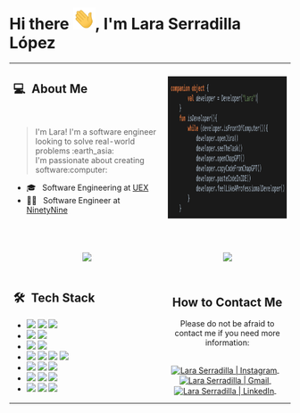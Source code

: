 
# Hi there <img src="https://github.com/lserradi/lserradi/blob/main/assets/Hi.gif" width="40px">, I'm Lara Serradilla López
<table >
  <tr>
    <td width="55%">
      <h2> 💻 &nbsp;About Me </h2>
      <br>
      <blockquote>
        <p> 
        I'm Lara! I'm a software engineer looking to solve real-world problems :earth_asia:
          <br>
          I'm passionate about creating software:computer:
        </p>
      </blockquote>
       <ul>
        <li>🎓 &nbsp; Software Engineering at <a href="https://www.unex.es">UEX</a></li> 
        <li>👩‍💻 &nbsp; Software Engineer at <a href="https://ninetynine.com/">NinetyNine</a></li>
       </ul>
       <br>
    </td>
    <td width="100%">
     <p align="center">
      <a href="https://github.com/lserradi">
      <img height="255em" src="https://github.com/lserradi/lserradi/blob/main/images/code_dark.png"/>
      </a>
     </p>
    </td>
  </tr>
  <tr>
    <td width="55%">
      <p align="center">
        <br>
        <img height="180em" src="https://github-readme-stats-eight-theta.vercel.app/api?username=lserradi&show_icons=true&theme=dark&include_all_commits=true&count_private=true"/>
      </p>
    </td>
    <td width="45%">
      <p align="center">
        <br>
        <img height="165em" src="https://github-readme-stats.vercel.app/api/top-langs/?username=lserradi&theme=light&layout=compact"/>
      </p>
    </td>
  </tr>
  <tr>
   <td width="55%">
     <h2> 🛠 &nbsp;Tech Stack</h2>
     <ul>
      <li>
        <img src="https://img.shields.io/badge/-Kotlin-05122A?style=flat&logo=kotlin"/>
        <img src="https://img.shields.io/badge/-Java-05122A?style=flat&logo=java"/>
        <img src="https://img.shields.io/badge/-Markdown-05122A?style=flat&logo=markdown"/>
      </li>
      <li>
        <img src="https://img.shields.io/badge/-Spring-05122A?style=flat&logo=spring"/>
         <img src="https://img.shields.io/badge/-Android-05122A?style=flat&logo=android"/>
      </li>
      <li>
        <img src="https://img.shields.io/badge/-JavaScript-05122A?style=flat&logo=javascript"/>
        <img src="https://img.shields.io/badge/-TypeScript-05122A?style=flat&logo=typescript"/>
      </li>
      <li>
        <img src="https://img.shields.io/badge/-Git-05122A?style=flat&logo=git"/>
         <img src="https://img.shields.io/badge/-Bitbucket-05122A?style=flat&logo=Bitbucket"/>
        <img src="https://img.shields.io/badge/-Github-05122A?style=flat&logo=github"/>
        <img src="https://img.shields.io/badge/-Gitlab-05122A?style=flat&logo=gitlab"/>
      </li>
      <li>
        <img src="https://img.shields.io/badge/-MySql-05122A?style=flat&logo=mysql"/>
        <img src="https://img.shields.io/badge/-SQLite-05122A?style=flat&logo=sqlite"/>
         <img src="https://img.shields.io/badge/-PostgreSQL-05122A?style=flat&logo=postgresql"/>
      </li>
     <li>
        <img src="https://img.shields.io/badge/-Jira-05122A?style=flat&logo=Jira"/>
        <img src="https://img.shields.io/badge/-Asana-05122A?style=flat&logo=asana"/>
       <img src="https://img.shields.io/badge/-Confluence-05122A?style=flat&logo=confluence"/>
      </li>
      <li>
        <img src="https://img.shields.io/badge/-IntelliJ-05122A?style=flat&logo=intellijidea"/>
        <img src="https://img.shields.io/badge/-VS%20Code-05122A?style=flat&logo=visual-studio-code&logoColor=007ACC"/>
        <img src="https://img.shields.io/badge/-Android Studio-05122A?style=flat&logo=android studio"/>
      </li>
     </ul>
   </td>
   <td width="45%">
    <div align="center">
      <h2><b>How to Contact Me</b></h2>
      <p>Please do not be afraid to contact me if you need more information:
      </p>
      <br>
      <a href="https://www.instagram.com/laritaasl/" target="_blank">
      <img align="center" alt="Lara Serradilla | Instagram" width="40em" src="https://img.icons8.com/ios-glyphs/50/000000/instagram-new.png" />
      </a> &nbsp;&nbsp;
      <a href="mailto:laraserradillalopez@gmail.com" >
      <img align="center" alt="Lara Serradilla | Gmail" width="40em" src="https://img.icons8.com/ios-glyphs/50/000000/gmail.png" />
      </a> &nbsp;&nbsp;
      <a href="https://www.linkedin.com/in/lara-serradilla-lópez-9420aa108/" >
      <img align="center" alt="Lara Serradilla | LinkedIn" width="40em" src="https://img.icons8.com/ios-glyphs/50/000000/linkedin.png" />
      </a> &nbsp;&nbsp;
      <br>  
    </div>
   </td>
  </tr>
</table>

